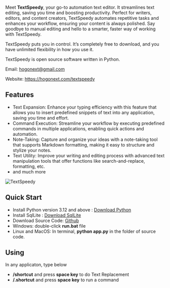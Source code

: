 Meet **TextSpeedy**, your go-to automation text editor. It streamlines text editing, saving you time and boosting productivity. Perfect for writers, editors, and content creators, TextSpeedy automates repetitive tasks and enhances your workflow, ensuring your content is always polished. Say goodbye to manual editing and hello to a smarter, faster way of working with TextSpeedy.

TextSpeedy puts you in control. It’s completely free to download, and you have unlimited flexibility in how you use it.

TextSpeedy is open source software written in Python.

Email: hogonext@gmail.com

Website: https://hogonext.com/textspeedy

## Features
- Text Expansion: Enhance your typing efficiency with this feature that allows you to insert predefined snippets of text into any application, saving you time and effort.
- Command Execution: Streamline your workflow by executing predefined commands in multiple applications, enabling quick actions and automation.
- Note-Taking: Capture and organize your ideas with a note-taking tool that supports Markdown formatting, making it easy to structure and stylize your notes.
- Text Utility: Improve your writing and editing process with advanced text manipulation tools that offer functions like search-and-replace, formatting, etc.
- and much more

![TextSpeedy](https://hogonext.com/wp-content/uploads/2025/01/TextSpeedy.jpg)

## Quick Start
- Install Python version 3.12 and above : [Download Python](https://www.python.org/downloads/)
- Install SqlLite :  [Download SqlLite]([https://www.python.org/downloads/](https://www.sqlite.org/download.html))
- Download Source Code: [Github](https://github.com/hogonext/textspeedy)
- Windows: double-click **run.bat** file
- Linux and MacOS: In terminal, **python app.py** in the folder of source code.

## Using
In any applicaton, type below 
- **/shortcut** and press **space key** to do Text Replacement 
- **/.shortcut** and press **space key** to run a command